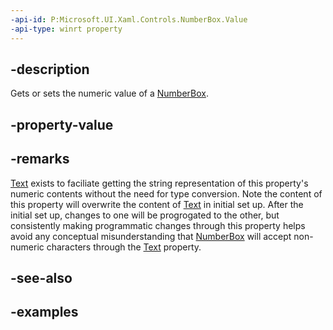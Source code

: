 ```yaml
---
-api-id: P:Microsoft.UI.Xaml.Controls.NumberBox.Value
-api-type: winrt property
---
```


## -description

Gets or sets the numeric value of a [NumberBox](numberbox.md).

## -property-value

## -remarks

[Text](numberbox_text.md) exists to faciliate getting the string representation of this property's numeric contents without the need for type conversion. Note the content of this property will overwrite the content of [Text](numberbox_text.md) in initial set up. After the initial set up, changes to one will be progrogated to the other, but consistently making programmatic changes through this property helps avoid any conceptual misunderstanding that [NumberBox](numberbox.md) will accept non-numeric characters through the [Text](numberbox_text.md) property.

## -see-also

## -examples

